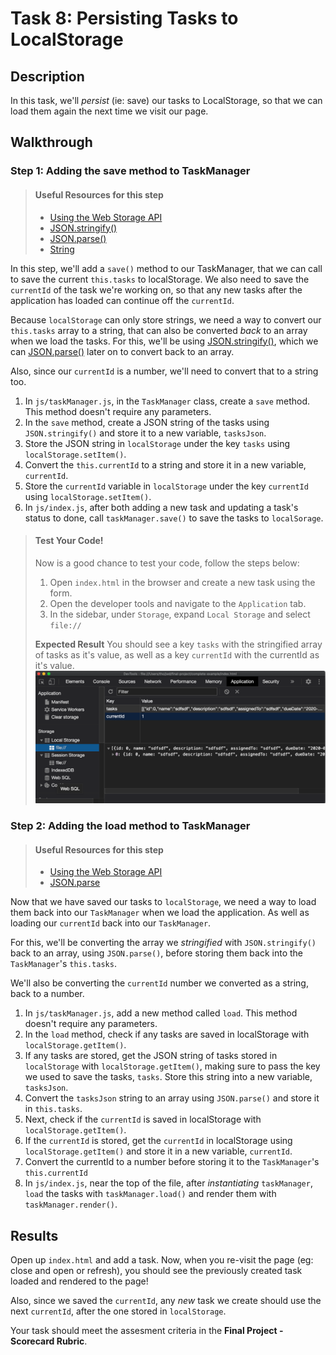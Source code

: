 # Task 8: Persisting Tasks to LocalStorage

## Description

In this task, we'll _persist_ (ie: save) our tasks to LocalStorage, so that we can load them again the next time we visit our page.

## Walkthrough

### Step 1: Adding the save method to TaskManager

> #### Useful Resources for this step
> - [Using the Web Storage API](https://developer.mozilla.org/en-US/docs/Web/API/Web_Storage_API/Using_the_Web_Storage_API)
> - [JSON.stringify()](https://developer.mozilla.org/en-US/docs/Web/JavaScript/Reference/Global_Objects/JSON/stringify)
> - [JSON.parse()](https://developer.mozilla.org/en-US/docs/Web/JavaScript/Reference/Global_Objects/JSON/parse)
> - [String](https://developer.mozilla.org/en-US/docs/Web/JavaScript/Reference/Global_Objects/String)

In this step, we'll add a `save()` method to our TaskManager, that we can call to save the current `this.tasks` to localStorage. We also need to save the `currentId` of the task we're working on, so that any new tasks after the application has loaded can continue off the `currentId`.

Because `localStorage` can only store strings, we need a way to convert our `this.tasks` array to a string, that can also be converted _back_ to an array when we load the tasks. For this, we'll be using [JSON.stringify()](https://developer.mozilla.org/en-US/docs/Web/JavaScript/Reference/Global_Objects/JSON/stringify), which we can [JSON.parse()](https://developer.mozilla.org/en-US/docs/Web/JavaScript/Reference/Global_Objects/JSON/parse) later on to convert back to an array.

Also, since our `currentId` is a number, we'll need to convert that to a string too.

1. In `js/taskManager.js`, in the `TaskManager` class, create a `save` method. This method doesn't require any parameters.
2. In the `save` method, create a JSON string of the tasks using `JSON.stringify()` and store it to a new variable, `tasksJson`.
3. Store the JSON string in `localStorage` under the key `tasks` using `localStorage.setItem()`.
4. Convert the `this.currentId` to a string and store it in a new variable, `currentId`.
5. Store the `currentId` variable in `localStorage` under the key `currentId` using `localStorage.setItem()`.
4. In `js/index.js`, after both adding a new task and updating a task's status to done, call `taskManager.save()` to save the tasks to `localSorage`.

> #### Test Your Code!
> Now is a good chance to test your code, follow the steps below:
> 1. Open `index.html` in the browser and create a new task using the form.
> 2. Open the developer tools and navigate to the `Application` tab.
> 3. In the sidebar, under `Storage`, expand `Local Storage` and select `file://`
>
> **Expected Result**
> You should see a key `tasks` with the stringified array of tasks as it's value, as well as a key `currentId` with the currentId as it's value.
> ![Image of Expected Result](images/1.png)

### Step 2: Adding the load method to TaskManager

> #### Useful Resources for this step
> - [Using the Web Storage API](https://developer.mozilla.org/en-US/docs/Web/API/Web_Storage_API/Using_the_Web_Storage_API)
> - [JSON.parse](https://developer.mozilla.org/en-US/docs/Web/JavaScript/Reference/Global_Objects/JSON/parse)

Now that we have saved our tasks to `localStorage`, we need a way to load them back into our `TaskManager` when we load the application. As well as loading our `currentId` back into our `TaskManager`.

For this, we'll be converting the array we _stringified_ with `JSON.stringify()` back to an array, using `JSON.parse()`, before storing them back into the `TaskManager`'s `this.tasks`.

We'll also be converting the `currentId` number we converted as a string, back to a number.

1. In `js/taskManager.js`, add a new method called `load`. This method doesn't require any parameters.
2. In the `load` method, check if any tasks are saved in localStorage with `localStorage.getItem()`.
3. If any tasks are stored, get the JSON string of tasks stored in `localStorage` with `localStorage.getItem()`, making sure to pass the key we used to save the tasks, `tasks`. Store this string into a new variable, `tasksJson`.
4. Convert the `tasksJson` string to an array using `JSON.parse()` and store it in `this.tasks`.
5. Next, check if the `currentId` is saved in localStorage with `localStorage.getItem()`.
6. If the `currentId` is stored, get the `currentId` in localStorage using `localStorage.getItem()` and store it in a new variable, `currentId`.
7. Convert the currentId to a number before storing it to the `TaskManager`'s `this.currentId`
8. In `js/index.js`, near the top of the file, after _instantiating_ `taskManager`, `load` the tasks with `taskManager.load()` and render them with `taskManager.render()`.

## Results

Open up `index.html` and add a task. Now, when you re-visit the page (eg: close and open or refresh), you should see the previously created task loaded and rendered to the page! 

Also, since we saved the `currentId`, any _new_ task we create should use the next `currentId`, after the one stored in `localStorage`.

Your task should meet the assesment criteria in the **Final Project - Scorecard Rubric**.


